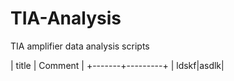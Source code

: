 # TIA-Analysis
TIA amplifier data analysis scripts


| title | Comment |
+-------+---------+
| ldskf|asdlk|


